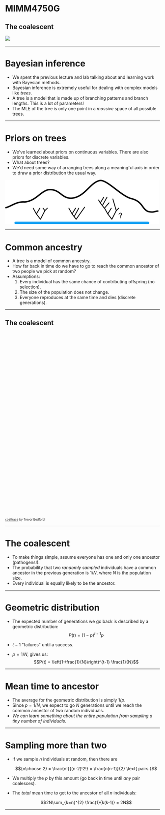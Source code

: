 # MIMM4750G
## The coalescent
<img src="https://imgs.xkcd.com/comics/strengths_and_weaknesses.png" width="800px"/>

---

# Bayesian inference

* We spent the previous lecture and lab talking about and learning work with Bayesian methods.
* Bayesian inference is extremely useful for dealing with complex models like *trees*.
* A tree is a model that is made up of branching patterns and branch lengths.  This is a lot of parameters!
* The MLE of the tree is only one point in a *massive* space of all possible trees.

---

# Priors on trees

* We've learned about priors on continuous variables.  There are also priors for discrete variables.
* What about trees?
* We'd need some way of arranging trees along a meaningful axis in order to draw a prior distribution the usual way.

<img src="/img/silly-tree-prior.png" width="500px"/>

---

# Common ancestry

* A tree is a model of common ancestry.
* How far back in time do we have to go to reach the common ancestor of two people we pick at random?
* Assumptions:
  1. Every individual has the same chance of contributing offspring (no selection).
  2. The size of the population does not change.
  3. Everyone reproduces at the same time and dies (discrete generations).

---

<section data-state="coalescent-slide">
    <h1>The coalescent</h1>
    <div id="coalescent" class="fig-container"
         data-fig-id="fig-coalescent"
         data-file="/include/coaltrace.html"
         style="height:600px">
    </div>
    <small><small><a href="http://bedford.io/projects/coaltrace/">coaltrace</a> by Trevor Bedford</small></small>
</section>

---

# The coalescent

* To make things simple, assume everyone has one and only one ancestor (pathogens!).
* The probability that two *randomly sampled* individuals have a common ancestor in the previous generation is $1/N$, where $N$ is the population size.
* Every individual is equally likely to be the ancestor.

---

# Geometric distribution

* The expected number of generations we go back is described by a geometric distribution:
  $$P(t) = (1-p)^{t-1} p$$
  
* $t-1$ "failures" until a success.

* $p=1/N$, gives us:
  $$P(t) = \left(1-\frac{1}{N}\right)^{t-1} \frac{1}{N}$$

---

# Mean time to ancestor

* The average for the geometric distribution is simply $1/p$.
* Since $p=1/N$, we expect to go $N$ generations until we reach the common ancestor of two random individuals.
* *We can learn something about the entire population from sampling a tiny number of individuals.*

---

# Sampling more than two

* If we sample $n$ individuals at random, then there are 

  $${n\choose 2} = \frac{n!}{(n-2)!2!} = \frac{n(n-1)}{2} \text{ pairs.}$$

* We multiply the $p$ by this amount (go back in time until *any* pair coalesces).

* The *total* mean time to get to the ancestor of all *n* individuals:
  
  $$2N\sum_{k=n}^{2} \frac{1}{k(k-1)} = 2N$$


---


